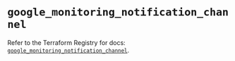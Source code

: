 # `google_monitoring_notification_channel`

Refer to the Terraform Registry for docs: [`google_monitoring_notification_channel`](https://registry.terraform.io/providers/hashicorp/google/6.34.1/docs/resources/monitoring_notification_channel).
